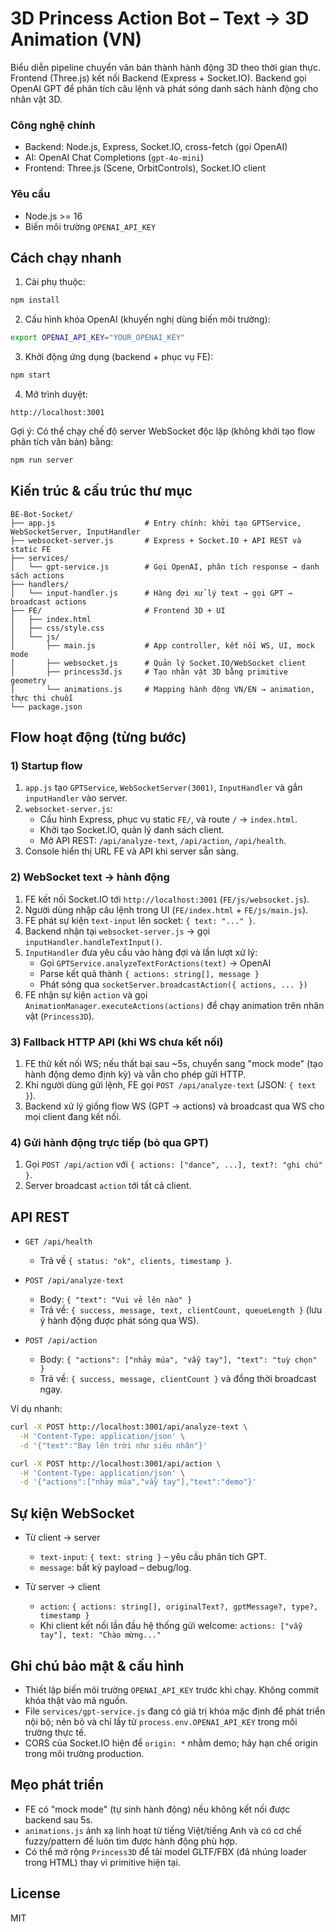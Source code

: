 # 3D Princess Action Bot – Text → 3D Animation (VN)

Biểu diễn pipeline chuyển văn bản thành hành động 3D theo thời gian thực. Frontend (Three.js) kết nối Backend (Express + Socket.IO). Backend gọi OpenAI GPT để phân tích câu lệnh và phát sóng danh sách hành động cho nhân vật 3D.

### Công nghệ chính
- Backend: Node.js, Express, Socket.IO, cross-fetch (gọi OpenAI)
- AI: OpenAI Chat Completions (`gpt-4o-mini`)
- Frontend: Three.js (Scene, OrbitControls), Socket.IO client

### Yêu cầu
- Node.js >= 16
- Biến môi trường `OPENAI_API_KEY`

## Cách chạy nhanh

1. Cài phụ thuộc:

```bash
npm install
```

2. Cấu hình khóa OpenAI (khuyến nghị dùng biến môi trường):

```bash
export OPENAI_API_KEY="YOUR_OPENAI_KEY"
```

3. Khởi động ứng dụng (backend + phục vụ FE):

```bash
npm start
```

4. Mở trình duyệt:

```text
http://localhost:3001
```

Gợi ý: Có thể chạy chế độ server WebSocket độc lập (không khởi tạo flow phân tích văn bản) bằng:

```bash
npm run server
```

## Kiến trúc & cấu trúc thư mục

```text
BE-Bot-Socket/
├── app.js                    # Entry chính: khởi tạo GPTService, WebSocketServer, InputHandler
├── websocket-server.js       # Express + Socket.IO + API REST và static FE
├── services/
│   └── gpt-service.js        # Gọi OpenAI, phân tích response → danh sách actions
├── handlers/
│   └── input-handler.js      # Hàng đợi xử lý text → gọi GPT → broadcast actions
├── FE/                       # Frontend 3D + UI
│   ├── index.html
│   ├── css/style.css
│   └── js/
│       ├── main.js           # App controller, kết nối WS, UI, mock mode
│       ├── websocket.js      # Quản lý Socket.IO/WebSocket client
│       ├── princess3d.js     # Tạo nhân vật 3D bằng primitive geometry
│       └── animations.js     # Mapping hành động VN/EN → animation, thực thi chuỗi
└── package.json
```

## Flow hoạt động (từng bước)

### 1) Startup flow
1. `app.js` tạo `GPTService`, `WebSocketServer(3001)`, `InputHandler` và gắn `inputHandler` vào server.
2. `websocket-server.js`:
   - Cấu hình Express, phục vụ static `FE/`, và route `/` → `index.html`.
   - Khởi tạo Socket.IO, quản lý danh sách client.
   - Mở API REST: `/api/analyze-text`, `/api/action`, `/api/health`.
3. Console hiển thị URL FE và API khi server sẵn sàng.

### 2) WebSocket text → hành động
1. FE kết nối Socket.IO tới `http://localhost:3001` (`FE/js/websocket.js`).
2. Người dùng nhập câu lệnh trong UI (`FE/index.html` + `FE/js/main.js`).
3. FE phát sự kiện `text-input` lên socket: `{ text: "..." }`.
4. Backend nhận tại `websocket-server.js` → gọi `inputHandler.handleTextInput()`.
5. `InputHandler` đưa yêu cầu vào hàng đợi và lần lượt xử lý:
   - Gọi `GPTService.analyzeTextForActions(text)` → OpenAI
   - Parse kết quả thành `{ actions: string[], message }`
   - Phát sóng qua `socketServer.broadcastAction({ actions, ... })`
6. FE nhận sự kiện `action` và gọi `AnimationManager.executeActions(actions)` để chạy animation trên nhân vật (`Princess3D`).

### 3) Fallback HTTP API (khi WS chưa kết nối)
1. FE thử kết nối WS; nếu thất bại sau ~5s, chuyển sang "mock mode" (tạo hành động demo định kỳ) và vẫn cho phép gửi HTTP.
2. Khi người dùng gửi lệnh, FE gọi `POST /api/analyze-text` (JSON: `{ text }`).
3. Backend xử lý giống flow WS (GPT → actions) và broadcast qua WS cho mọi client đang kết nối.

### 4) Gửi hành động trực tiếp (bỏ qua GPT)
1. Gọi `POST /api/action` với `{ actions: ["dance", ...], text?: "ghi chú" }`.
2. Server broadcast `action` tới tất cả client.

## API REST

- `GET /api/health`
  - Trả về `{ status: "ok", clients, timestamp }`.

- `POST /api/analyze-text`
  - Body: `{ "text": "Vui vẻ lên nào" }`
  - Trả về: `{ success, message, text, clientCount, queueLength }` (lưu ý hành động được phát sóng qua WS).

- `POST /api/action`
  - Body: `{ "actions": ["nhảy múa", "vẫy tay"], "text": "tuỳ chọn" }`
  - Trả về: `{ success, message, clientCount }` và đồng thời broadcast ngay.

Ví dụ nhanh:
```bash
curl -X POST http://localhost:3001/api/analyze-text \
  -H 'Content-Type: application/json' \
  -d '{"text":"Bay lên trời như siêu nhân"}'

curl -X POST http://localhost:3001/api/action \
  -H 'Content-Type: application/json' \
  -d '{"actions":["nhảy múa","vẫy tay"],"text":"demo"}'
```

## Sự kiện WebSocket

- Từ client → server
  - `text-input`: `{ text: string }` – yêu cầu phân tích GPT.
  - `message`: bất kỳ payload – debug/log.

- Từ server → client
  - `action`: `{ actions: string[], originalText?, gptMessage?, type?, timestamp }`
  - Khi client kết nối lần đầu hệ thống gửi welcome: `actions: ["vẫy tay"], text: "Chào mừng..."`

## Ghi chú bảo mật & cấu hình

- Thiết lập biến môi trường `OPENAI_API_KEY` trước khi chạy. Không commit khóa thật vào mã nguồn.
- File `services/gpt-service.js` đang có giá trị khóa mặc định để phát triển nội bộ; nên bỏ và chỉ lấy từ `process.env.OPENAI_API_KEY` trong môi trường thực tế.
- CORS của Socket.IO hiện để `origin: *` nhằm demo; hãy hạn chế origin trong môi trường production.

## Mẹo phát triển

- FE có "mock mode" (tự sinh hành động) nếu không kết nối được backend sau 5s.
- `animations.js` ánh xạ linh hoạt từ tiếng Việt/tiếng Anh và có cơ chế fuzzy/pattern để luôn tìm được hành động phù hợp.
- Có thể mở rộng `Princess3D` để tải model GLTF/FBX (đã nhúng loader trong HTML) thay vì primitive hiện tại.

## License

MIT